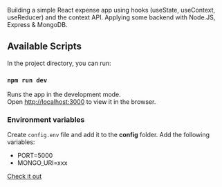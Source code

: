Building a simple React expense app using hooks (useState, useContext, useReducer) and the context API. Applying some backend with Node.JS, Express & MongoDB.

## Available Scripts

In the project directory, you can run:

### `npm run dev`

Runs the app in the development mode.<br />
Open [http://localhost:3000](http://localhost:3000) to view it in the browser.

### Environment variables

Create `config.env` file and add it to the **config** folder. Add the following variables:

- PORT=5000
- MONGO_URI=xxx

[Check it out](https://simple-expense-app.herokuapp.com/)

